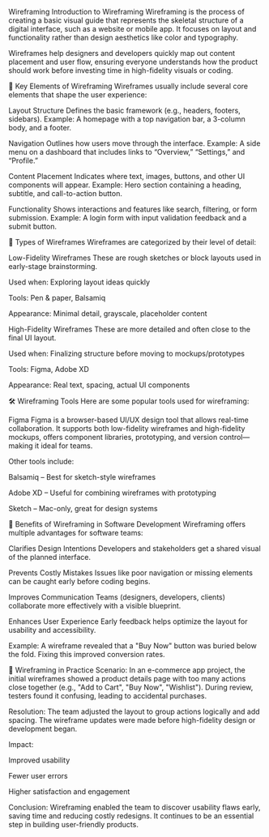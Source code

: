 Wireframing
Introduction to Wireframing
Wireframing is the process of creating a basic visual guide that represents the skeletal structure of a digital interface, such as a website or mobile app. It focuses on layout and functionality rather than design aesthetics like color and typography.

Wireframes help designers and developers quickly map out content placement and user flow, ensuring everyone understands how the product should work before investing time in high-fidelity visuals or coding.

🧩 Key Elements of Wireframing
Wireframes usually include several core elements that shape the user experience:

Layout Structure
Defines the basic framework (e.g., headers, footers, sidebars).
Example: A homepage with a top navigation bar, a 3-column body, and a footer.

Navigation
Outlines how users move through the interface.
Example: A side menu on a dashboard that includes links to “Overview,” “Settings,” and “Profile.”

Content Placement
Indicates where text, images, buttons, and other UI components will appear.
Example: Hero section containing a heading, subtitle, and call-to-action button.

Functionality
Shows interactions and features like search, filtering, or form submission.
Example: A login form with input validation feedback and a submit button.

🧾 Types of Wireframes
Wireframes are categorized by their level of detail:

Low-Fidelity Wireframes
These are rough sketches or block layouts used in early-stage brainstorming.

Used when: Exploring layout ideas quickly

Tools: Pen & paper, Balsamiq

Appearance: Minimal detail, grayscale, placeholder content

High-Fidelity Wireframes
These are more detailed and often close to the final UI layout.

Used when: Finalizing structure before moving to mockups/prototypes

Tools: Figma, Adobe XD

Appearance: Real text, spacing, actual UI components

🛠️ Wireframing Tools
Here are some popular tools used for wireframing:

Figma
Figma is a browser-based UI/UX design tool that allows real-time collaboration.
It supports both low-fidelity wireframes and high-fidelity mockups, offers component libraries, prototyping, and version control—making it ideal for teams.

Other tools include:

Balsamiq – Best for sketch-style wireframes

Adobe XD – Useful for combining wireframes with prototyping

Sketch – Mac-only, great for design systems

🚀 Benefits of Wireframing in Software Development
Wireframing offers multiple advantages for software teams:

Clarifies Design Intentions
Developers and stakeholders get a shared visual of the planned interface.

Prevents Costly Mistakes
Issues like poor navigation or missing elements can be caught early before coding begins.

Improves Communication
Teams (designers, developers, clients) collaborate more effectively with a visible blueprint.

Enhances User Experience
Early feedback helps optimize the layout for usability and accessibility.

Example: A wireframe revealed that a "Buy Now" button was buried below the fold. Fixing this improved conversion rates.

🧪 Wireframing in Practice
Scenario:
In an e-commerce app project, the initial wireframes showed a product details page with too many actions close together (e.g., "Add to Cart", "Buy Now", "Wishlist"). During review, testers found it confusing, leading to accidental purchases.

Resolution:
The team adjusted the layout to group actions logically and add spacing. The wireframe updates were made before high-fidelity design or development began.

Impact:

Improved usability

Fewer user errors

Higher satisfaction and engagement

Conclusion:
Wireframing enabled the team to discover usability flaws early, saving time and reducing costly redesigns. It continues to be an essential step in building user-friendly products.
